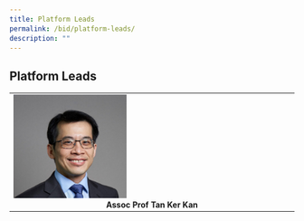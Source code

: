```yaml
---
title: Platform Leads
permalink: /bid/platform-leads/
description: ""
---
```

## Platform Leads

<table>
	<tbody>
		<tr>
			<td width="25%">
				<img style="width:200px" src="/images/Leaders/tan-ker-kan.jpg">
				<div align="center"><b>Assoc Prof Tan Ker Kan</b></div>
			</td>
		</tr>
	</tbody>
</table>